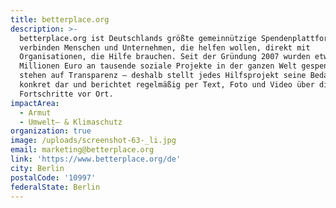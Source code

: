 ```yaml
---
title: betterplace.org
description: >-
  betterplace.org ist Deutschlands größte gemeinnützige Spendenplattform. Wir
  verbinden Menschen und Unternehmen, die helfen wollen, direkt mit
  Organisationen, die Hilfe brauchen. Seit der Gründung 2007 wurden etwa 60
  Millionen Euro an tausende soziale Projekte in der ganzen Welt gespendet. Wir
  stehen auf Transparenz – deshalb stellt jedes Hilfsprojekt seine Bedarfe
  konkret dar und berichtet regelmäßig per Text, Foto und Video über die
  Fortschritte vor Ort. 
impactArea:
  - Armut
  - Umwelt– & Klimaschutz
organization: true
image: /uploads/screenshot-63-_li.jpg
email: marketing@betterplace.org
link: 'https://www.betterplace.org/de'
city: Berlin
postalCode: '10997'
federalState: Berlin
---
```


